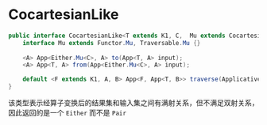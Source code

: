 # CocartesianLike

```java
public interface CocartesianLike<T extends K1, C,  Mu extends CocartesianLike.Mu> extends Functor<T, Mu> {
    interface Mu extends Functor.Mu, Traversable.Mu {}
  
    <A> App<Either.Mu<C>, A> to(App<T, A> input);
    <A> App<T, A> from(App<Either.Mu<C>, A> input);

    default <F extends K1, A, B> App<F, App<T, B>> traverse(Applicative<F, ?> applicative, Function<A, App<F, B>> function, App<T, A> input);
}
```

该类型表示经算子变换后的结果集和输入集之间有满射关系，但不满足双射关系，因此返回的是一个 `Either` 而不是 `Pair`
